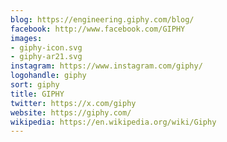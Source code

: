 ```yaml
---
blog: https://engineering.giphy.com/blog/
facebook: http://www.facebook.com/GIPHY
images:
- giphy-icon.svg
- giphy-ar21.svg
instagram: https://www.instagram.com/giphy/
logohandle: giphy
sort: giphy
title: GIPHY
twitter: https://x.com/giphy
website: https://giphy.com/
wikipedia: https://en.wikipedia.org/wiki/Giphy
---
```


